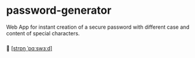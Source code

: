 # password-generator
Web App for instant creation of a secure password with different case and content of special characters.
###
📍 <a href="https://liam-iv.github.io/password-generator">[strɒŋ ˈpɑːswɜːd]</a>

